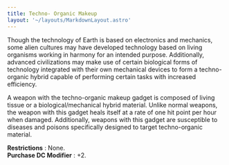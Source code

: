 ```yaml
---
title: Techno- Organic Makeup
layout: '~/layouts/MarkdownLayout.astro'
---
```

Though the technology of Earth is based on electronics and mechanics, some
alien cultures may have developed technology based on living organisms working
in harmony for an intended purpose. Additionally, advanced civilizations may
make use of certain biological forms of technology integrated with their own
mechanical devices to form a techno-organic hybrid capable of performing
certain tasks with increased efficiency.

A weapon with the techno-organic makeup gadget is composed of living tissue or
a biological/mechanical hybrid material. Unlike normal weapons, the weapon
with this gadget heals itself at a rate of one hit point per hour when
damaged. Additionally, weapons with this gadget are susceptible to diseases
and poisons specifically designed to target techno-organic material.

**Restrictions** : None.  
**Purchase DC Modifier** : +2.

